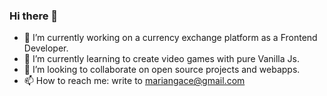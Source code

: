 ### Hi there 👋

<!--
**mariangace/mariangace** is a ✨ _special_ ✨ repository because its `README.md` (this file) appears on your GitHub profile.

Here are some ideas to get you started:

- 🔭 I’m currently working on ...
- 🌱 I’m currently learning ...
- 👯 I’m looking to collaborate on ...
- 🤔 I’m looking for help with ...
- 💬 Ask me about ...
- 📫 How to reach me: ...
- 😄 Pronouns: ...
- ⚡ Fun fact: ...
-->

- 🔭 I’m currently working on a currency exchange platform as a Frontend Developer.
- 🌱 I’m currently learning to create video games with pure Vanilla Js.
- 👯 I’m looking to collaborate on open source projects and webapps.
- 📫 How to reach me: write to mariangace@gmail.com
